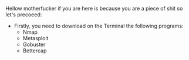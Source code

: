 Hellow motherfucker if you are here is because you are a piece of shit so let's precoeed:

- Firstly, you need to download on the Terminal the following programs:
  - Nmap
  - Metasploit
  - Gobuster
  - Bettercap